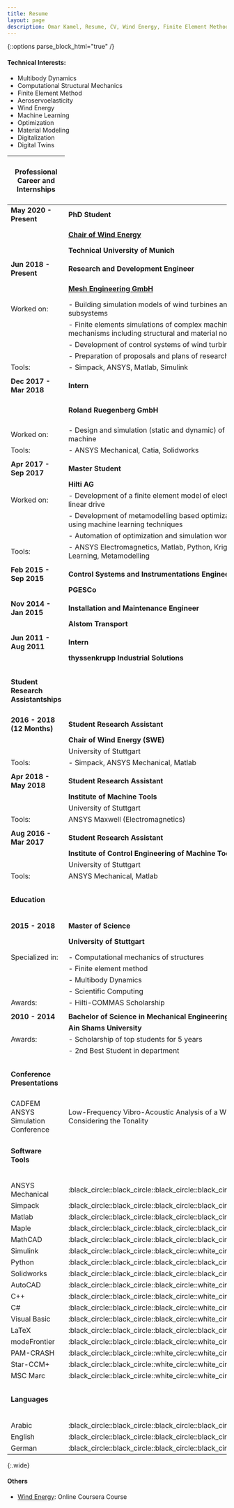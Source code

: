 ```yaml
---
title: Resume
layout: page
description: Omar Kamel, Resume, CV, Wind Energy, Finite Element Method, Computational Mechanics, Multibody Dynamics, Optimization, Machine Learning, Aeroservoelasticity, Wind Turbine, Stuttgart, Germany, ANSYS, Simpack, Digital Twins, Digitalization
---
```

<!-- ![Profile Image]({{ site.url }}/{{ site.picture }}){:height="200px" width="200px"} -->
{::options parse_block_html="true" /}

#### Technical Interests:
- Multibody Dynamics
- Computational Structural Mechanics
- Finite Element Method
- Aeroservoelasticity
- Wind Energy
- Machine Learning
- Optimization
- Material Modeling
- Digitalization
- Digital Twins

<table>
<thead>
<tr>
<th><h4>Professional Career and Internships</h4></th>
</tr>
</thead>
<tbody>
<tr>
<td><strong>May 2020 - Present</strong></td>
<td><strong>PhD Student</strong></td>
<td></td>
</tr>
<tr>
<td></td>
<td><strong><a href="https://www.mw.tum.de/wind/home/">Chair of Wind Energy</a></strong></td>
<td>Munich, Germany</td>
</tr>
<tr>
<td></td>
<td><strong>Technical University of Munich</strong></td>
<td></td>
</tr>
<tr>
<td></td>
<td></td>
<td></td>
</tr>
<tr>
<td><strong>Jun 2018 - Present</strong></td>
<td><strong>Research and Development Engineer</strong></td>
<td></td>
</tr>
<tr>
<td></td>
<td><strong><a href="https://www.mesh-engineering.de/index.php/en/">Mesh Engineering GmbH</a></strong></td>
<td>Stuttgart, Germany</td>
</tr>
<tr>
<td>Worked on:</td>
<td>- Building simulation models of wind turbines and their subsystems</td>
<td></td>
</tr>
<tr>
<td></td>
<td>- Finite elements simulations of complex machines and mechanisms including structural and material non linearities</td>
<td></td>
</tr>
<tr>
<td></td>
<td>- Development of control systems of wind turbines</td>
<td></td>
</tr>
<tr>
<td></td>
<td>- Preparation of proposals and plans of research projects</td>
<td></td>
</tr>
<tr>
<td>Tools:</td>
<td>- Simpack, ANSYS, Matlab, Simulink</td>
<td></td>
</tr>
<tr>
<td></td>
<td></td>
<td></td>
</tr>
<tr>
<td><strong>Dec 2017 - Mar 2018</strong></td>
<td><strong>Intern</strong></td>
<td></td>
</tr>
<tr>
<td></td>
<td><strong>Roland Ruegenberg GmbH</strong></td>
<td>Bad Sobernheim, Germany</td>
</tr>
<tr>
<td>Worked on:</td>
<td>- Design and simulation (static and dynamic) of a folding press machine</td>
<td></td>
</tr>
<tr>
<td>Tools:</td>
<td>- ANSYS Mechanical, Catia, Solidworks</td>
<td></td>
</tr>
<tr>
<td></td>
<td></td>
<td></td>
</tr>
<tr>
<td><strong>Apr 2017 - Sep 2017</strong></td>
<td><strong>Master Student</strong></td>
<td></td>
</tr>
<tr>
<td></td>
<td><strong>Hilti AG</strong></td>
<td>Liechtenstein</td>
</tr>
<tr>
<td>Worked on:</td>
<td>- Development of a finite element model of electromagnetic linear drive</td>
<td></td>
</tr>
<tr>
<td></td>
<td>- Development of metamodelling based optimization algorithm using machine learning techniques</td>
<td></td>
</tr>
<tr>
<td></td>
<td>- Automation of optimization and simulation workflow</td>
<td></td>
</tr>
<tr>
<td>Tools:</td>
<td>- ANSYS Electromagnetics, Matlab, Python, Kriging, Machine Learning, Metamodelling</td>
<td></td>
</tr>
<tr>
<td></td>
<td></td>
<td></td>
</tr>
<tr>
<td><strong>Feb 2015 - Sep 2015</strong></td>
<td><strong>Control Systems and Instrumentations Engineer</strong></td>
<td></td>
</tr>
<tr>
<td></td>
<td><strong>PGESCo</strong></td>
<td>Egypt</td>
</tr>
<tr>
<td></td>
<td></td>
<td></td>
</tr>
<tr>
<td><strong>Nov 2014 - Jan 2015</strong></td>
<td><strong>Installation and Maintenance Engineer</strong></td>
<td></td>
</tr>
<tr>
<td></td>
<td><strong>Alstom Transport</strong></td>
<td>Egypt</td>
</tr>
<tr>
<td></td>
<td></td>
<td></td>
</tr>
<tr>
<td><strong>Jun 2011 - Aug 2011</strong></td>
<td><strong>Intern</strong></td>
<td></td>
</tr>
<tr>
<td></td>
<td><strong>thyssenkrupp Industrial Solutions</strong></td>
<td>Egypt</td>
<td></td>
<td></td>
</tr>
<tr>
<td></td>
<td></td>
<td></td>
</tr>
<tr>
<td><h4>Student Research Assistantships</h4></td>
<td></td>
<td></td>
<td></td>
<td></td>
</tr>
<tr>
<td><strong>2016 - 2018 (12 Months)</strong></td>
<td><strong>Student Research Assistant</strong></td>
<td>Stuttgart, Germany</td>
</tr>
<tr>
<td></td>
<td><strong>Chair of Wind Energy (SWE)</strong></td>
<td></td>
</tr>
<tr>
<td></td>
<td>University of Stuttgart</td>
<td></td>
</tr>
<tr>
<td>Tools:</td>
<td>- Simpack, ANSYS Mechanical, Matlab</td>
<td></td>
</tr>
<tr>
<td></td>
<td></td>
<td></td>
</tr>
<tr>
<td><strong>Apr 2018 - May 2018</strong></td>
<td><strong>Student Research Assistant</strong></td>
<td></td>
</tr>
<tr>
<td></td>
<td><strong>Institute of Machine Tools</strong></td>
<td></td>
</tr>
<tr>
<td></td>
<td>University of Stuttgart</td>
<td></td>
</tr>
<tr>
<td>Tools:</td>
<td>ANSYS Maxwell (Electromagnetics)</td>
<td></td>
</tr>
<tr>
<td></td>
<td></td>
<td></td>
</tr>
<tr>
<td><strong>Aug 2016 - Mar 2017</strong></td>
<td><strong>Student Research Assistant</strong></td>
<td></td>
</tr>
<tr>
<td></td>
<td><strong>Institute of Control Engineering of Machine Tools</strong></td>
<td></td>
</tr>
<tr>
<td></td>
<td>University of Stuttgart</td>
<td></td>
</tr>
<tr>
<td>Tools:</td>
<td>ANSYS Mechanical, Matlab</td>
<td></td>
</tr>
<tr>
<td></td>
<td></td>
<td></td>
</tr>
<tr>
<td><h4>Education</h4></td>
</tr>
<tr>
<td></td>
</tr>
<tr>
<td></td>
<td></td>
<td></td>
</tr>
<tr>
<td><strong>2015 - 2018</strong></td>
<td><strong>Master of Science</strong></td>
<td></td>
</tr>
<tr>
<td></td>
<td><strong>University of Stuttgart</strong></td>
<td>Stuttgart, Germany</td>
</tr>
<tr>
<td>Specialized in:</td>
<td>- Computational mechanics of structures</td>
<td></td>
</tr>
<tr>
<td></td>
<td>- Finite element method</td>
<td></td>
</tr>
<tr>
<td></td>
<td>- Multibody Dynamics</td>
<td></td>
</tr>
<tr>
<td></td>
<td>- Scientific Computing</td>
<td></td>
</tr>
<tr>
<td>Awards:</td>
<td>- Hilti-COMMAS Scholarship</td>
<td>:trophy:</td>
</tr>
<tr>
<td></td>
<td></td>
<td></td>
</tr>
<tr>
<td><strong>2010 - 2014</strong></td>
<td><strong>Bachelor of Science in Mechanical Engineering</strong></td>
<td></td>
</tr>
<tr>
<td></td>
<td><strong>Ain Shams University</strong></td>
<td>Egypt</td>
</tr>
<tr>
<td>Awards:</td>
<td>- Scholarship of top students for 5 years</td>
<td>:trophy:</td>
</tr>
<tr>
<td></td>
<td>- 2nd Best Student in department</td>
<td></td>
</tr>
<tr>
<td></td>
<td></td>
<td></td>
</tr>
<tr>
<td><h4>Conference Presentations</h4></td>
</tr>
<tr>
</tr>
<tr>
<td>CADFEM ANSYS Simulation Conference</td>
<td>Low-Frequency Vibro-Acoustic Analysis of a Wind Turbine Considering the Tonality</td>
<td>Kassel, 2019</td>
</tr>
<tr>
<td><h4>Software Tools</h4></td>
</tr>
<tr>
<td></td>
</tr>
<tr>
<td></td>
</tr>
<tr>
<td>ANSYS Mechanical</td>
<td>:black_circle::black_circle::black_circle::black_circle::white_circle:</td>
</tr>
<tr>
<td>Simpack</td>
<td>:black_circle::black_circle::black_circle::black_circle::white_circle:</td>
</tr>
<tr>
<td>Matlab</td>
<td>:black_circle::black_circle::black_circle::black_circle::white_circle:</td>
</tr>
<tr>
<td>Maple</td>
<td>:black_circle::black_circle::black_circle::black_circle::white_circle:</td>
</tr>
<tr>
<td>MathCAD</td>
<td>:black_circle::black_circle::black_circle::black_circle::white_circle:</td>
</tr>
<tr>
<td>Simulink</td>
<td>:black_circle::black_circle::black_circle::white_circle::white_circle:</td>
</tr>
<tr>
<td>Python</td>
<td>:black_circle::black_circle::black_circle::black_circle::white_circle:</td>
</tr>
<tr>
<td>Solidworks</td>
<td>:black_circle::black_circle::black_circle::black_circle::white_circle:</td>
</tr>
<tr>
<td>AutoCAD</td>
<td>:black_circle::black_circle::black_circle::white_circle::white_circle:</td>
</tr>
<tr>
<td>C++</td>
<td>:black_circle::black_circle::black_circle::white_circle::white_circle:</td>
</tr>
<tr>
<td>C#</td>
<td>:black_circle::black_circle::black_circle::white_circle::white_circle:</td>
</tr>
<tr>
<td>Visual Basic</td>
<td>:black_circle::black_circle::black_circle::white_circle::white_circle:</td>
</tr>
<tr>
<td>LaTeX</td>
<td>:black_circle::black_circle::black_circle::black_circle::white_circle:</td>
</tr>
<tr>
<td>modeFrontier</td>
<td>:black_circle::black_circle::black_circle::white_circle::white_circle:</td>
</tr>
<tr>
<td>PAM-CRASH</td>
<td>:black_circle::black_circle::white_circle::white_circle::white_circle:</td>
</tr>
<tr>
<td>Star-CCM+</td>
<td>:black_circle::black_circle::white_circle::white_circle::white_circle:</td>
</tr>
<tr>
<td>MSC Marc</td>
<td>:black_circle::black_circle::white_circle::white_circle::white_circle:</td>
</tr>
<tr>
<td></td>
<td></td>
<td></td>
</tr>
<tr>
<td><h4>Languages</h4></td>
</tr>
<tr>
<td></td>
</tr>
<tr>
<td></td>
<td></td>
<td></td>
</tr>
<tr>
<td>Arabic</td>
<td>:black_circle::black_circle::black_circle::black_circle::black_circle:</td>
<td></td>
</tr>
<tr>
<td>English</td>
<td>:black_circle::black_circle::black_circle::black_circle::white_circle:</td>
<td></td>
</tr>
<tr>
<td>German</td>
<td>:black_circle::black_circle::black_circle::black_circle::white_circle:</td>
<td></td>
</tr>
</tbody>
</table>

{:.wide}

<h4>Others</h4>

- [Wind Energy](https://www.coursera.org/account/accomplishments/verify/YV466HVSFW2U): Online Coursera Course